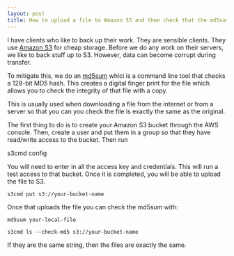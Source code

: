 ```yaml
---
layout: post
title: How to upload a file to Amazon S3 and then check that the md5sum matches
---
```

I have clients who like to back up their work. They are sensible clients. They use [Amazon S3](https://en.wikipedia.org/wiki/Amazon_S3) for cheap storage. Before we do any work on their servers, we like to back stuff up to S3. However, data can become corrupt during transfer.

To mitigate this, we do an [md5sum](https://en.wikipedia.org/wiki/Md5sum) whici is a command line tool that checks a 128-bit MD5 hash. This creates a digital finger print for the file which allows you to check the integrity of that file with a copy.

This is usually used when downloading a file from the internet or from a server so that you can you check the file is exactly the same as the original.

The first thing to do is to create your Amazon S3 bucket through the AWS console. Then, create a user and put them in a group so that they have read/write access to the bucket. Then run

   s3cmd config

You will need to enter in all the access key and credentials. This will run a test access to that bucket. Once it is completed, you will be able to upload the file to S3.

    s3cmd put s3://your-bucket-name

Once that uploads the file you can check the md5sum with:

    md5sum your-local-file

    s3cmd ls --check-md5 s3://your-bucket-name

If they are the same string, then the files are exactly the same.

